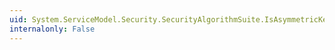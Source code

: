```yaml
---
uid: System.ServiceModel.Security.SecurityAlgorithmSuite.IsAsymmetricKeyLengthSupported(System.Int32)
internalonly: False
---
```

